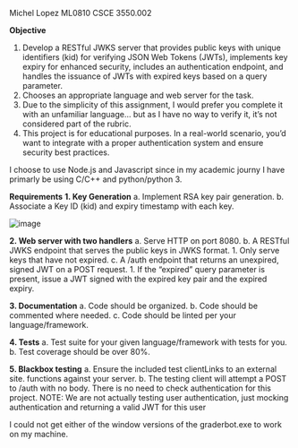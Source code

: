 Michel Lopez
ML0810
CSCE 3550.002 

**Objective**
1. Develop a RESTful JWKS server that provides public keys with unique identifiers (kid) for verifying JSON Web Tokens (JWTs), implements key expiry for enhanced security, includes an authentication endpoint, and handles the issuance of JWTs with expired keys based on a query parameter.
2. Chooses an appropriate language and web server for the task.
3. Due to the simplicity of this assignment, I would prefer you complete it with an unfamiliar language… but as I have no way to verify it, it’s not considered part of the rubric.
4. This project is for educational purposes. In a real-world scenario, you’d want to integrate with a proper authentication system and ensure security best practices.

I choose to use Node.js and Javascript since in my academic journy I have primarly be using C/C++ and python/python 3.

**Requirements**
**1. Key Generation** a. Implement RSA key pair generation. b. Associate a Key ID (kid) and expiry timestamp with each key.


![image](https://github.com/zzyztx/Project1/assets/91233057/43f371d4-5956-4b3a-aac4-1e18ceaece56)

**2. Web server with two handlers** a. Serve HTTP on port 8080. b. A RESTful JWKS endpoint that serves the public keys in JWKS format. 1. Only serve keys that have not expired. c. A /auth endpoint that returns an unexpired, signed JWT on a POST request. 1. If the “expired” query parameter is present, issue a JWT signed with the expired key pair and the expired expiry.


**3. Documentation** a. Code should be organized. b. Code should be commented where needed. c. Code should be linted per your language/framework.

**4. Tests** a. Test suite for your given language/framework with tests for you. b. Test coverage should be over 80%.

**5. Blackbox testing** a. Ensure the included test clientLinks to an external site. functions against your server. b. The testing client will attempt a POST to /auth with no body. There is no need to check authentication for this project. NOTE: We are not actually testing user authentication, just mocking authentication and returning a valid JWT for this user

I could not get either of the window versions of the graderbot.exe to work on my machine.
